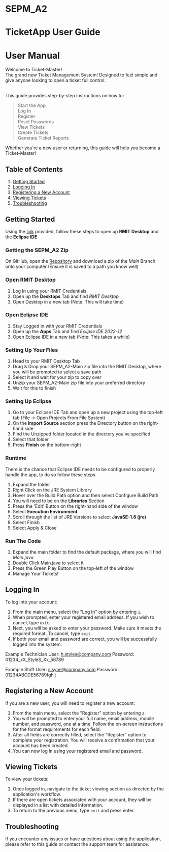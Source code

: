 # SEPM_A2

# TicketApp User Guide

# User Manual

Welcome to Ticket-Master! <br>
The grand new Ticket Management System! Designed to feel simple and give anyone looking to open a ticket full control. <br><br>
 
This guide provides step-by-step instructions on how to: <br>
> Start the App <br>
> Log In <br>
> Register <br>
> Reset Passwords <br>
> View Tickets <br>
> Create Tickets <br>
> Generate Ticket Reports <br>

Whether you're a new user or returning, this guide will help <i>you</i> become a Ticket-Master!
 
## Table of Contents
 
1. [Getting Started](#getting-started)
2. [Logging In](#logging-in)
3. [Registering a New Account](#registering-a-new-account)
4. [Viewing Tickets](#viewing-tickets)
5. [Troubleshooting](#troubleshooting)
 
## Getting Started
Using the [link](https://mydesktop.rmit.edu.au/) provided, follow these steps to open up <strong>RMIT Desktop</strong> and the <strong>Eclipse IDE</strong>

### Getting the SEPM_A2 Zip
On GitHub, open the [Repository](https://github.com/Adz946/SEPM_A2) and download a zip of the <i>Main</i> Branch onto your computer (Ensure it is saved to a path you know well)

### Open RMIT Desktop
1. Log In using your RMIT Credentials
2. Open up the <strong>Desktops</strong> Tab and find <i>RMIT Desktop</i>
3. Open Desktop in a new tab (Note: This will take time)

### Open Eclipse IDE
1. Stay Logged in with your RMIT Credentials
2. Open up the <strong>Apps</strong> Tab and find <i>Eclipse IDE 2022-12</i>
3. Open Eclipse IDE in a new tab (Note: This takes a while)

### Setting Up Your Files
1. Head to your RMIT Desktop Tab
2. Drag & Drop your SEPM_A2-Main zip file into the RMIT Desktop, where you will be prompted to select a save path
3. Select it and wait for your zip to copy over
4. Unzip your SEPM_A2-Main zip file into your preferred directory
5. Wait for this to finish

### Setting Up Eclipse
1. Go to your Eclipse IDE Tab and open up a new project using the top-left tab (File -> Open Projects From File System)
2. On the <strong>Import Source</strong> section press the Directory button on the right-hand side
3. Find the Unzipped folder located in the directory you've specified
4. Select that folder
5. Press <strong>Finish</strong> on the bottom-right

### Runtime 
There is the chance that Eclipse IDE needs to be configured to properly handle the app, to do so follow these steps <br>

1. Expand the folder
2. Right Click on the JRE System Library
3. Hover over the Build Path option and then select Configure Build Path
4. You will need to be on the <strong>Libraries</strong> Section
5. Press the 'Edit' Button on the right-hand side of the window
6. Select <strong>Execution Environment</strong>
7. Scroll through the list of JRE Versions to select <strong>JavaSE-1.8 (jre)</strong>
8. Select Finish
9. Select Apply & Close

### Run The Code
1. Expand the main folder to find the default package, where you will find <i>Main.java</i>
2. Double Click Main.java to select it
3. Press the Green Play Button on the top-left of the window
4. Manage Your Tickets!
 
## Logging In
 
To log into your account:
 
1. From the main menu, select the "Log In" option by entering `1`.
2. When prompted, enter your registered email address. If you wish to cancel, type `exit`.
3. Next, you will be asked to enter your password. Make sure it meets the required format. To cancel, type `exit`.
4. If both your email and password are correct, you will be successfully logged into the system.

Example Technician
User: h.styles@company.com
Password: 01234_xX_StyleS_Xx_56789

Example Staff
User: s.syne@company.com
Password: 01234ABCDE56789fghij
 
## Registering a New Account
 
If you are a new user, you will need to register a new account:
 
1. From the main menu, select the "Register" option by entering `2`.
2. You will be prompted to enter your full name, email address, mobile number, and password, one at a time. Follow the on-screen instructions for the format requirements for each field.
3. After all fields are correctly filled, select the "Register" option to complete your registration. You will receive a confirmation that your account has been created.
4. You can now log in using your registered email and password.
 
## Viewing Tickets
 
To view your tickets:
 
1. Once logged in, navigate to the ticket viewing section as directed by the application's workflow.
2. If there are open tickets associated with your account, they will be displayed in a list with detailed information.
3. To return to the previous menu, type `exit` and press enter.
 
## Troubleshooting
 
If you encounter any issues or have questions about using the application, please refer to this guide or contact the support team for assistance.

